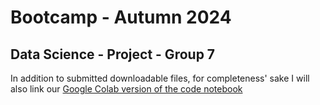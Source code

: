 # Bootcamp - Autumn 2024
## Data Science - Project - Group 7

In addition to submitted downloadable files, for completeness' sake I will also link our [Google Colab version of the code notebook](https://colab.research.google.com/drive/1nR1bfJAfk4NS_Gkp2R256IREnupHU5N6#scrollTo=EnfXC8xfBUqC)

